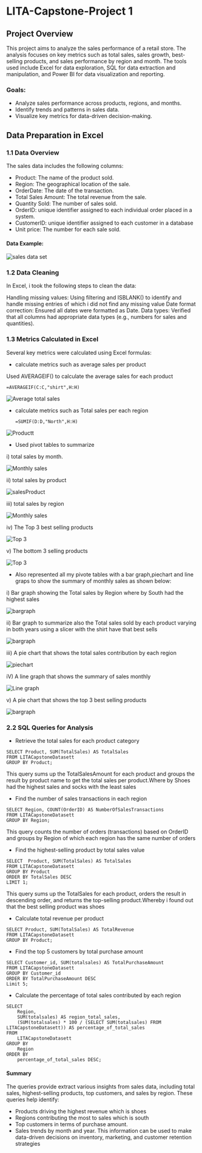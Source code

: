 # LITA-Capstone-Project 1
## Project Overview
This project aims to analyze the sales performance of a retail store. The analysis focuses on key metrics such as total sales, sales growth, best-selling products, and sales performance by region and month. The tools used include Excel for data exploration, SQL for data extraction and manipulation, and Power BI for data visualization and reporting.

### Goals:
- Analyze sales performance across products, regions, and months.
- Identify trends and patterns in sales data.
- Visualize key metrics for data-driven decision-making.

## Data Preparation in Excel

### 1.1 Data Overview

The sales data includes the following columns:

- Product: The name of the product sold.
- Region: The geographical location of the sale.
- OrderDate: The date of the transaction.
- Total Sales Amount: The total revenue from the sale.
- Quantity Sold: The number of sales sold.
- OrderID: unique identifier assigned to each individual order placed in a system.
- CustomerID: unique identifier assigned to each customer in a database
- Unit price: The number for each sale sold.

#### Data Example:

![sales data set](https://github.com/sharifahstella/LITA-Capstone-Project/blob/main/sales.JPG)

### 1.2 Data Cleaning

In Excel, i took the following steps to clean the data:

Handling missing values: Using filtering and ISBLANK() to identify and handle missing entries of which i did not find any missing value
Date format correction: Ensured all dates were formatted as Date.
Data types: Verified that all columns had appropriate data types (e.g., numbers for sales and quantities).

### 1.3 Metrics Calculated in Excel

Several key metrics were calculated using Excel formulas:

- calculate metrics such as average sales per product

Used AVERAGEIF() to calculate the average sales for each product

```
=AVERAGEIF(C:C,"shirt",H:H)

```
![Average total sales](https://github.com/sharifahstella/LITA-Capstone-Project/blob/main/averagesales.JPG)

- calculate metrics such as Total sales per each region
  
  ```
  =SUMIF(D:D,"North",H:H)

  ```

![Productt](https://github.com/sharifahstella/LITA-Capstone-Project/blob/main/Producttt.JPG)

 - Used pivot tables to summarize

i) total sales by month.

![Monthly sales](https://github.com/sharifahstella/LITA-Capstone-Project/blob/main/monthlysales.JPG)

ii) total sales by product

![salesProduct](https://github.com/sharifahstella/LITA-Capstone-Project/blob/main/salesproduct.JPG)

iii) total sales by region

![Monthly sales](https://github.com/sharifahstella/LITA-Capstone-Project/blob/main/salesregion.JPG)

iv) The Top 3 best selling products

![Top 3](https://github.com/sharifahstella/LITA-Capstone-Project/blob/main/top3.JPG)

v) The bottom 3 selling products 

![Top 3](https://github.com/sharifahstella/LITA-Capstone-Project/blob/main/bottom3.JPG)

- Also represented all my pivote tables with a bar graph,piechart and line graps to show the summary of monthly sales as shown below:
  
 i) Bar graph showing the Total sales by Region where by South had the highest sales

 ![bargraph](https://github.com/sharifahstella/LITA-Capstone-Project/blob/main/bargraphregio.JPG)

 ii) Bar graph to summarize also the Total sales sold by each product varying in both years using a slicer with the shirt have that best sells 
 
  ![bargraph](https://github.com/sharifahstella/LITA-Capstone-Project/blob/main/slicer.JPG)

 iii) A pie chart that shows the total sales contribution by each region 
 
  ![piechart](https://github.com/sharifahstella/LITA-Capstone-Project/blob/main/pichart.JPG)
  
 iV) A line graph that shows the summary of sales monthly
 
  ![Line graph](https://github.com/sharifahstella/LITA-Capstone-Project/blob/main/line%20graph.JPG)
  
 v) A pie chart that shows the top 3 best selling products
 
  ![bargraph](https://github.com/sharifahstella/LITA-Capstone-Project/blob/main/slicer.JPG)


### 2.2 SQL Queries for Analysis 

- Retrieve the total sales for each product category

```
SELECT Product, SUM(TotalSales) AS TotalSales
FROM LITACapstoneDatasett
GROUP BY Product;

```
This query sums up the TotalSalesAmount for each product and groups the result by product name to get the total sales per product.Where by Shoes had the highest sales and socks with the least sales 

- Find the number of sales transactions in each region

```
SELECT Region, COUNT(OrderID) AS NumberOfSalesTransactions
FROM LITACapstoneDatasett
GROUP BY Region;

```
 This query counts the number of orders (transactions) based on OrderID and groups by Region of which each region has the same number of orders

- Find the highest-selling product by total sales value

```
SELECT  Product, SUM(TotalSales) AS TotalSales
FROM LITACapstoneDatasett
GROUP BY Product
ORDER BY TotalSales DESC
LIMIT 1;

```
This query sums up the TotalSales for each product, orders the result in descending order, and returns the top-selling product.Whereby i found out that the best selling product was shoes 

- Calculate total revenue per product

```
SELECT Product, SUM(TotalSales) AS TotalRevenue
FROM LITACapstoneDatasett
GROUP BY Product;

```
- Find the top 5 customers by total purchase amount

```
SELECT Customer_id, SUM(totalsales) AS TotalPurchaseAmount
FROM LITACapstoneDatasett
GROUP BY Customer_id
ORDER BY TotalPurchaseAmount DESC
Limit 5;

```

- Calculate the percentage of total sales contributed by each region

```
SELECT 
    Region,
    SUM(totalsales) AS region_total_sales,
    (SUM(totalsales) * 100 / (SELECT SUM(totalsales) FROM LITACapstoneDatasett)) AS percentage_of_total_sales
FROM 
    LITACapstoneDatasett
GROUP BY 
    Region
ORDER BY 
    percentage_of_total_sales DESC;

```
#### Summary
The queries provide extract various insights from sales data, including total sales, highest-selling products, top customers, and sales by region. These queries help identify:

- Products driving the highest revenue which is shoes 
- Regions contributing the most to sales which is south
- Top customers in terms of purchase amount.
- Sales trends by month and year.
This information can be used to make data-driven decisions on inventory, marketing, and customer retention strategies

